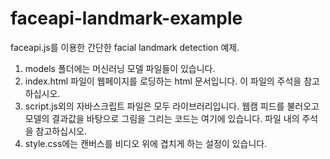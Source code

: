 # faceapi-landmark-example
faceapi.js를 이용한 간단한 facial landmark detection 예제.<br>

1.  models 폴더에는 머신러닝 모델 파일들이 있습니다.<br>
2.  index.html 파일이 웹페이지를 로딩하는 html 문서입니다. 이 파일의 주석을 참고하십시오.<br>
3.  script.js외의 자바스크립트 파일은 모두 라이브러리입니다. 웹캠 피드를 불러오고 모델의 결과값을 바탕으로 그림을 그리는 코드는 여기에 있습니다. 파일 내의 주석을 참고하십시오.<br>
4.  style.css에는 캔버스를 비디오 위에 겹치게 하는 설정이 있습니다.<br>
</div>
